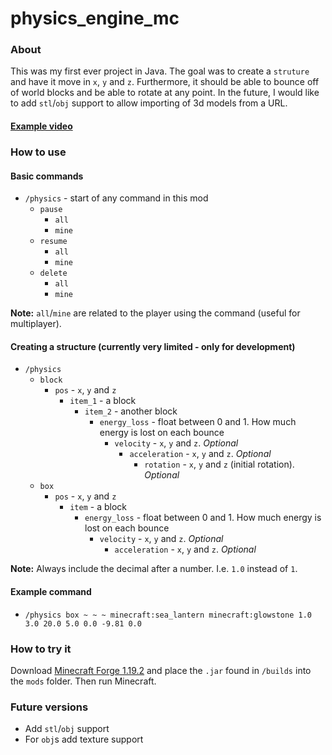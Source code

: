 # physics_engine_mc
 
### About
This was my first ever project in Java. The goal was to create a `struture` and have it move in `x`, `y` and `z`.
Furthermore, it should be able to bounce off of world blocks and be able to rotate at any point. In the future, I would
like to add `stl`/`obj` support to allow importing of 3d models from a URL.

#### [Example video](https://youtu.be/14iEyjfPQpk)

### How to use
#### Basic commands
- `/physics` - start of any command in this mod
  - `pause`
    - `all`
    - `mine`
  - `resume`
    - `all`
    - `mine`
  - `delete`
    - `all`
    - `mine`

**Note:** `all`/`mine` are related to the player using the command (useful for multiplayer).

#### Creating a structure (currently very limited - only for development)
- `/physics`
  - `block`
      - `pos` - `x`, `y` and `z`
          - `item_1` - a block
              - `item_2` - another block
                - `energy_loss` - float between 0 and 1. How much energy is lost on each bounce
                    - `velocity` - `x`, `y` and `z`. *Optional*
                        - `acceleration` - `x`, `y` and `z`. *Optional*
                            - `rotation` - `x`, `y` and `z` (initial rotation). *Optional*
  - `box`
    - `pos` - `x`, `y` and `z`
        - `item` - a block
            - `energy_loss` - float between 0 and 1. How much energy is lost on each bounce
                - `velocity` - `x`, `y` and `z`. *Optional*
                    - `acceleration` - `x`, `y` and `z`. *Optional*

**Note:** Always include the decimal after a number. I.e. `1.0` instead of `1`.

#### Example command
- `/physics box ~ ~ ~ minecraft:sea_lantern minecraft:glowstone 1.0 3.0 20.0 5.0 0.0 -9.81 0.0`

### How to try it
Download [Minecraft Forge 1.19.2](https://files.minecraftforge.net/net/minecraftforge/forge/index_1.19.2.html) and place
the `.jar` found in `/builds` into the `mods` folder. Then run Minecraft.

### Future versions
- Add `stl`/`obj` support
- For `obj`s add texture support
